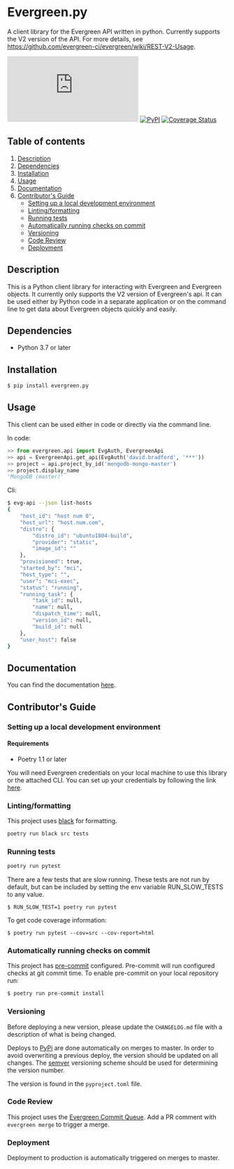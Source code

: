 # Evergreen.py

A client library for the Evergreen API written in python. Currently supports the V2 version of
the API. For more details, see https://github.com/evergreen-ci/evergreen/wiki/REST-V2-Usage.

![PyPI - Python Version](https://img.shields.io/pypi/pyversions/evergreen.py) [![PyPI](https://img.shields.io/pypi/v/evergreen.py.svg)](https://pypi.org/project/evergreen.py/) [![Coverage Status](https://coveralls.io/repos/github/evergreen-ci/evergreen.py/badge.svg?branch=master)](https://coveralls.io/github/evergreen-ci/evergreen.py?branch=master)

## Table of contents

1. [Description](#description)
2. [Dependencies](#dependencies)
3. [Installation](#installation)
4. [Usage](#usage)
5. [Documentation](#documentation)
6. [Contributor's Guide](#contributors-guide)
    - [Setting up a local development environment](#setting-up-a-local-development-environment)
    - [Linting/formatting](#lintingformatting)
    - [Running tests](#running-tests)
    - [Automatically running checks on commit](#automatically-running-checks-on-commit)
    - [Versioning](#versioning)
    - [Code Review](#code-review)
    - [Deployment](#deployment)

## Description

This is a Python client library for interacting with Evergreen and Evergreen objects. It currently only
supports the V2 version of Evergreen's api. It can be used either by Python code in a separate application
or on the command line to get data about Evergreen objects quickly and easily. 


## Dependencies

* Python 3.7 or later

## Installation

```bash
$ pip install evergreen.py
```

## Usage

This client can be used either in code or directly via the command line.

In code:
```python
>> from evergreen.api import EvgAuth, EvergreenApi
>> api = EvergreenApi.get_api(EvgAuth('david.bradford', '***'))
>> project = api.project_by_id('mongodb-mongo-master')
>> project.display_name
'MongoDB (master)'
```

Cli:
```bash
$ evg-api --json list-hosts
{
    "host_id": "host num 0",
    "host_url": "host.num.com",
    "distro": {
        "distro_id": "ubuntu1804-build",
        "provider": "static",
        "image_id": ""
    },
    "provisioned": true,
    "started_by": "mci",
    "host_type": "",
    "user": "mci-exec",
    "status": "running",
    "running_task": {
        "task_id": null,
        "name": null,
        "dispatch_time": null,
        "version_id": null,
        "build_id": null
    },
    "user_host": false
}
```

## Documentation

You can find the documentation [here](https://evergreen-ci.github.io/evergreen.py/).

## Contributor's Guide

### Setting up a local development environment

#### Requirements
* Poetry 1.1 or later

You will need Evergreen credentials on your local machine to use this library or the attached CLI. You
can set up your credentials by following the link [here](https://github.com/evergreen-ci/evergreen/wiki/Using-the-Command-Line-Tool#downloading-the-command-line-tool).

### Linting/formatting

This project uses [black](https://github.com/psf/black) for formatting.

```bash
poetry run black src tests
```

### Running tests

```bash
poetry run pytest
```

There are a few tests that are slow running. These tests are not run by default, but can be included
by setting the env variable RUN_SLOW_TESTS to any value.

```
$ RUN_SLOW_TEST=1 poetry run pytest
```

To get code coverage information:

```
$ poetry run pytest --cov=src --cov-report=html
```

### Automatically running checks on commit

This project has [pre-commit](https://pre-commit.com/) configured. Pre-commit will run 
configured checks at git commit time. To enable pre-commit on your local repository run:

```bash
$ poetry run pre-commit install
```

### Versioning

Before deploying a new version, please update the `CHANGELOG.md` file with a description of what
is being changed.

Deploys to [PyPi](https://pypi.org/project/evergreen.py/) are done automatically on merges to master.
In order to avoid overwriting a previous deploy, the version should be updated on all changes. The
[semver](https://semver.org/) versioning scheme should be used for determining the version number.

The version is found in the `pyproject.toml` file.

### Code Review

This project uses the [Evergreen Commit Queue](https://github.com/evergreen-ci/evergreen/wiki/Commit-Queue#pr). 
Add a PR comment with `evergreen merge` to trigger a merge.

### Deployment

Deployment to production is automatically triggered on merges to master.
